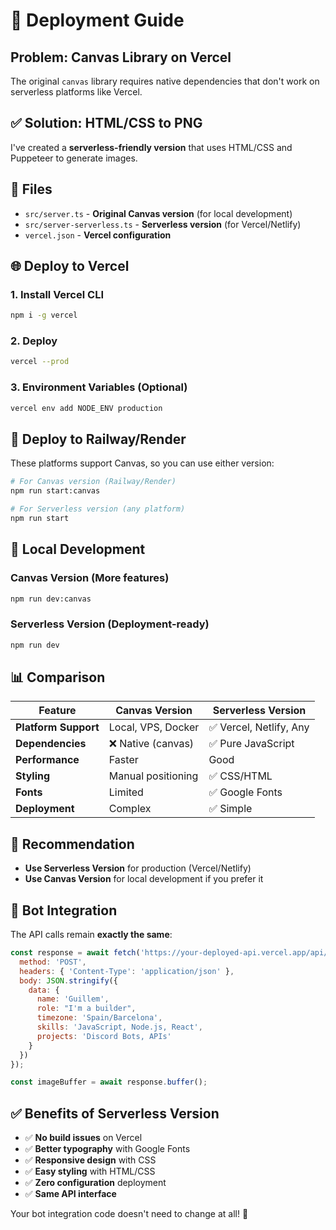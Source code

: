 # 🚀 Deployment Guide

## Problem: Canvas Library on Vercel

The original `canvas` library requires native dependencies that don't work on serverless platforms like Vercel. 

## ✅ Solution: HTML/CSS to PNG

I've created a **serverless-friendly version** that uses HTML/CSS and Puppeteer to generate images.

## 📁 Files

- `src/server.ts` - **Original Canvas version** (for local development)
- `src/server-serverless.ts` - **Serverless version** (for Vercel/Netlify)
- `vercel.json` - **Vercel configuration**

## 🌐 Deploy to Vercel

### 1. Install Vercel CLI
```bash
npm i -g vercel
```

### 2. Deploy
```bash
vercel --prod
```

### 3. Environment Variables (Optional)
```bash
vercel env add NODE_ENV production
```

## 🐳 Deploy to Railway/Render

These platforms support Canvas, so you can use either version:

```bash
# For Canvas version (Railway/Render)
npm run start:canvas

# For Serverless version (any platform)
npm run start
```

## 🔧 Local Development

### Canvas Version (More features)
```bash
npm run dev:canvas
```

### Serverless Version (Deployment-ready)
```bash
npm run dev
```

## 📊 Comparison

| Feature | Canvas Version | Serverless Version |
|---------|----------------|-------------------|
| **Platform Support** | Local, VPS, Docker | ✅ Vercel, Netlify, Any |
| **Dependencies** | ❌ Native (canvas) | ✅ Pure JavaScript |
| **Performance** | Faster | Good |
| **Styling** | Manual positioning | ✅ CSS/HTML |
| **Fonts** | Limited | ✅ Google Fonts |
| **Deployment** | Complex | ✅ Simple |

## 🎯 Recommendation

- **Use Serverless Version** for production (Vercel/Netlify)
- **Use Canvas Version** for local development if you prefer it

## 🤖 Bot Integration

The API calls remain **exactly the same**:

```javascript
const response = await fetch('https://your-deployed-api.vercel.app/api/generate-image', {
  method: 'POST',
  headers: { 'Content-Type': 'application/json' },
  body: JSON.stringify({
    data: {
      name: 'Guillem',
      role: "I'm a builder",
      timezone: 'Spain/Barcelona',
      skills: 'JavaScript, Node.js, React',
      projects: 'Discord Bots, APIs'
    }
  })
});

const imageBuffer = await response.buffer();
```

## ✅ Benefits of Serverless Version

- ✅ **No build issues** on Vercel
- ✅ **Better typography** with Google Fonts
- ✅ **Responsive design** with CSS
- ✅ **Easy styling** with HTML/CSS
- ✅ **Zero configuration** deployment
- ✅ **Same API interface**

Your bot integration code doesn't need to change at all! 🎉
